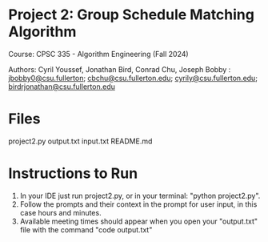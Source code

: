 # Project 2: Group Schedule Matching Algorithm
Course: CPSC 335 - Algorithm Engineering (Fall 2024)

Authors: Cyril Youssef, Jonathan Bird, Conrad Chu, Joseph Bobby
: jbobby0@csu.fullerton; cbchu@csu.fullerton.edu; cyrily@csu.fullerton.edu; birdrjonathan@csu.fullerton.edu


# Files 
project2.py
output.txt
input.txt
README.md

# Instructions to Run 
1. In your IDE just run project2.py, or in your terminal: "python project2.py".
2. Follow the prompts and their context in the prompt for user input, in this case hours and minutes.
3. Available meeting times should appear when you open your "output.txt" file with the command "code output.txt"



